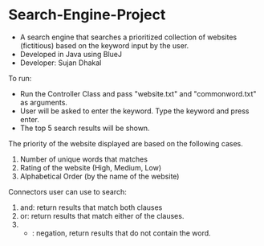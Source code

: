# Search-Engine-Project
  - A search engine that searches a prioritized collection of websites (fictitious) based on the keyword input by the user. 
  - Developed in Java using BlueJ
  - Developer: Sujan Dhakal
  
  
To run:
   - Run the Controller Class and pass "website.txt" and "commonword.txt" as arguments. 
   - User will be asked to enter the keyword. Type the keyword and press enter. 
   - The top 5 search results will be shown. 
  
 The priority of the website displayed are based on the following cases.
   1. Number of unique words that matches
   2. Rating of the website (High, Medium, Low) 
   3. Alphabetical Order (by the name of the website) 
  

Connectors user can use to search:
  1. and: return results that match both clauses
  2. or: return results that match either of the clauses.
  3. - : negation, return results that do not contain the word. 
  

